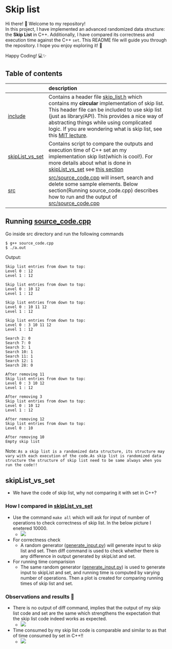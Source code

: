 # Skip list 
Hi there! 👋
Welcome to my repository!  
In this project, I have implemented an advanced randomized data structure: the **Skip List** in C++. Additionally, I have compared its correctness and execution time against the C++ `set`. This README file will guide you through the repository. I hope you enjoy exploring it! 🎉

Happy Coding! 💻✨ 

## Table of contents

| | description |
|:--|:---|
| [include](include/) | Contains a header file [skip_list.h](include/skip_list.h) which contains my **circular** implementation of skip list. This header file can be included to use skip list (just as library/API). This provides a nice way of abstracting things while using complicated logic. If you are wondering what is skip list, see this [MIT lecture](https://www.youtube.com/watch?v=2g9OSRKJuzM&t=1780s).
| [skipList_vs_set](skipList_vs_set/) | Contains script to compare the outputs and execution time of C++ set an my implementation skip list(which is cool!). For more details about what is done in [skipList_vs_set](skipList_vs_set/) see [this section](#skiplist_vs_set) |
| [src](src/) | [src/source_code.cpp](src/source_code.cpp) will insert, search and delete some sample elements. Below section(Running source_code.cpp) describes how to run and the output of [src/source_code.cpp](src/source_code.cpp) |


## Running [source_code.cpp](src/source_code.cpp)

Go inside src directory and run the following commands
```
$ g++ source_code.cpp
$ ./a.out
```

Output:
```
Skip list entries from down to top:
Level 0 : 12 
Level 1 : 12 

Skip list entries from down to top:
Level 0 : 10 12 
Level 1 : 12 

Skip list entries from down to top:
Level 0 : 10 11 12 
Level 1 : 12 

Skip list entries from down to top:
Level 0 : 3 10 11 12 
Level 1 : 12 

Search 2: 0
Search 7: 0
Search 3: 1
Search 10: 1
Search 11: 1
Search 12: 1
Search 28: 0

After removing 11
Skip list entries from down to top:
Level 0 : 3 10 12 
Level 1 : 12 

After removing 3
Skip list entries from down to top:
Level 0 : 10 12 
Level 1 : 12 

After removing 12
Skip list entries from down to top:
Level 0 : 10 

After removing 10
Empty skip list
```

Note:
```As a skip list is a randomized data structure, its structure may vary with each execution of the code.As skip list is randomized data structure the structure of skip list need to be same always when you run the code!!```

## skipList_vs_set
- We have the code of skip list, why not comparing it with set in C++?

### How I compared in [skipList_vs_set](skipList_vs_set/)
- Use the command ```make all``` which will ask for input of number of operations to check correctness of skip list. In the below picture I enetered 10000. 
  - ![](skipList_vs_set/images/running1.png)
- For correctness check
  - A random generator ([generate_input.py](skipList_vs_set/helper/generate_input.py)) will generate input to skip list and set. Then diff command is used to check whether there is any difference in output generated by skipList and set.
- For running time comparision
  - The same random generator ([generate_input.py](skipList_vs_set/helper/generate_input.py)) is used to generate input to skipList and set, and running time is computed by varying number of operations. Then a plot is created for comparing running times of skip list and set.

### Observations and results 🏅
- There is no output of diff command, implies that the output of my skip list code and set are the same which strengthens the expectation that the skip list code indeed works as expected.
  - ![](skipList_vs_set/images/running2.png)
- Time consumed by my skip list code is comparable and similar to as that of time consumed by set in C++!!
  - ![](skipList_vs_set/images/comparision.png)